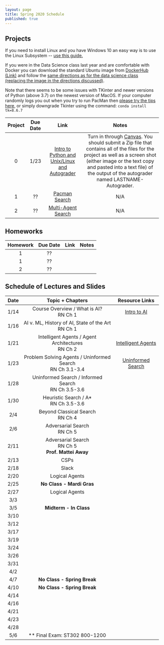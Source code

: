 ```yaml
---
layout: page
title: Spring 2020 Schedule
published: true
---
```


## Projects

If you need to install Linux and you have Windows 10 an easy way is to use the Linux Subsystem -- [use this guide.](https://www.dataquest.io/blog/tutorial-install-linux-on-windows-wsl/)

If you were in the Data Science class last year and are comfortable with Docker you can download the standard Ubuntu image from [DockerHub (Link)](https://hub.docker.com/_/ubuntu) and follow the [same directions as for the data science class (replacing the image in the directions discussed)](https://github.com/TulaneIntroDataScience/fall2019/tree/master/project0).

Note that there seems to be some issues with TKinter and newer versions of Python (above 3.7) on the newest version of MacOS.  If your computer randomly logs you out when you try to run PacMan then [please try the tips here](https://www.python.org/download/mac/tcltk/#built-in-8-6-8), or simply downgrade Tkinter using the command: `conda install tk=8.6.7`


| Project | Due Date | Link | Notes |
|:-------:|:--------:|:----:|:-----:|
| 0 | 1/23 | [Intro to Python and Unix/Linux and Autograder](https://inst.eecs.berkeley.edu/~cs188/fa18/project0.html) | Turn in through [Canvas](https://tulane.instructure.com/). You should submit a Zip file that contains all of the files for the project as well as a screen shot (either image or the text copy and pasted into a text file) of the output of the autograder named LASTNAME-Autograder. |
| 1 | ?? | [Pacman Search](https://inst.eecs.berkeley.edu/~cs188/fa18/project1.html) | N/A |
| 2 | ?? | [Multi-Agent Search](https://inst.eecs.berkeley.edu/~cs188/fa18/project2.html) | N/A |


## Homeworks

| Homework | Due Date | Link | Notes |
|:-------:|:--------:|:----:|:-----:|
| 1 | ?? |  |  |
| 1 | ?? |  |  |
| 2 | ?? |  |  |


## Schedule of Lectures and Slides

| Date | Topic + Chapters | Resource Links |
|:----:|:----------------:|:--------------:|
| 1/14 | Course Overview / What is AI? <br /> RN Ch 1 | [Intro to AI](./slides/01Lecture.pdf)|
| 1/16 | AI v. ML, History of AI, State of the Art <br /> RN Ch 1 | |
| 1/21 | Intelligent Agents / Agent Architectures <br /> RN Ch 2 | [Intelligent Agents](./slides/02Lecture.pdf) |
| 1/23 | Problem Solving Agents / Uninformed Search <br /> RN Ch 3.1-3.4 | [Uninformed Search](./slides/03Lecture.pdf) |
| 1/28 | Uninformed Search / Informed Search <br /> RN Ch 3.5-3.6 | |
| 1/30 | Heuristic Search / A* <br /> RN Ch 3.5-3.6 | |
|  2/4 | Beyond Classical Search <br /> RN Ch 4 | |
|  2/6 | Adversarial Search <br /> RN Ch 5 | |
| 2/11 | Adversarial Search <br /> RN Ch 5 <br /> **Prof. Mattei Away** | |
| 2/13 | CSPs  | |
| 2/18 | Slack | |
| 2/20 | Logical Agents | |
| 2/25 | **No Class - Mardi Gras** | |
| 2/27 | Logical Agents | |
|  3/3 |                  | |
|  3/5 | **Midterm - In Class** ||
| 3/10 |                  | |
| 3/12 |                  | |
| 3/17 |                  | |
| 3/19 |                  | |
| 3/24 |                  | |
| 3/26 |                  | |
| 3/31 |                  | |
|  4/2 |                  | |
|  4/7 | **No Class - Spring Break** | |
| 4/10 | **No Class - Spring Break** | |
| 4/14 |                  | |
| 4/16 |                  | |
| 4/21 |                  | |
| 4/23 |                  | |
| 4/28 |                  | |
|  5/6 | ** Final Exam: ST302 800-1200 | |